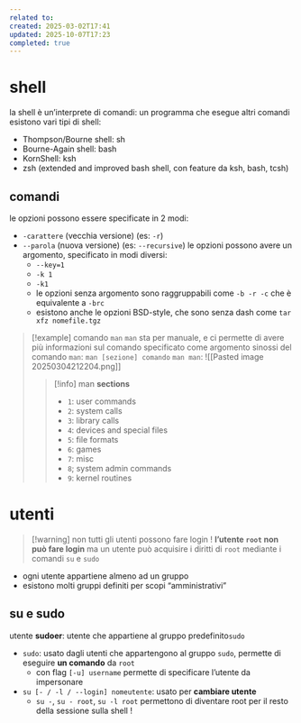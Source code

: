 ```yaml
---
related to:
created: 2025-03-02T17:41
updated: 2025-10-07T17:23
completed: true
---
```

# shell
la shell è un’interprete di comandi: un programma che esegue altri comandi
esistono vari tipi di shell: 
- Thompson/Bourne shell: sh
- Bourne-Again shell: bash
- KornShell: ksh
- zsh (extended and improved bash shell, con feature da ksh, bash, tcsh)
## comandi
le opzioni possono essere specificate in 2 modi:
- `-carattere` (vecchia versione) (es: `-r`)
- `--parola` (nuova versione) (es: `--recursive`)
le opzioni possono avere un argomento, specificato in modi diversi:
  - `--key=1`
  - `-k 1`
  - `-k1`
  - le opzioni senza argomento sono raggruppabili come `-b -r -c` che è equivalente a `-brc`
  - esistono anche le opzioni BSD-style, che sono senza dash come `tar xfz nomefile.tgz`
>[!example] comando `man`
`man` sta per manuale, e ci permette di avere più informazioni sul comando specificato come argomento
sinossi del comando `man`: `man [sezione] comando`
`man man`: 
![[Pasted image 20250304212204.png]]
>>[!info] man **sections**
>>- `1`: user commands
>>- `2`: system calls
>>- `3`: library calls
>>- `4`: devices and special files
>>- `5`: file formats
>>- `6`: games
>>- `7`: misc
>>- `8`; system admin commands
>>- `9`: kernel routines
# utenti

> [!warning] non tutti gli utenti possono fare login !
>  **l’utente `root` non può fare login** ma un utente può acquisire i diritti di `root` mediante i comandi `su` e `sudo`

- ogni utente appartiene almeno ad un gruppo
- esistono molti gruppi definiti per scopi “amministrativi”
## su e sudo
utente **sudoer**: utente che appartiene al gruppo predefinito`sudo`
- `sudo`: usato dagli utenti che appartengono al gruppo `sudo`, permette di eseguire **un comando** da `root`
	- con flag `[-u] username` permette di specificare l’utente da impersonare
- `su [- / -l / --login] nomeutente`: usato per **cambiare utente**
	- `su -`, `su - root`, `su -l root` permettono di diventare root per il resto della sessione sulla shell ! 
